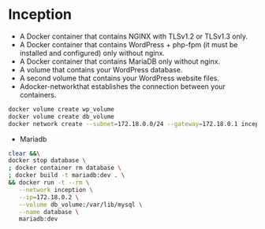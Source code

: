 # Inception

- A Docker container that contains NGINX with TLSv1.2 or TLSv1.3 only.
- A Docker container that contains WordPress + php-fpm (it must be installed and configured) only without nginx.
- A Docker container that contains MariaDB only without nginx.
- A volume that contains your WordPress database.
- A second volume that contains your WordPress website files.
- Adocker-networkthat establishes the connection between your containers.

```bash
docker volume create wp_volume
docker volume create db_volume
docker network create --subnet=172.18.0.0/24 --gateway=172.18.0.1 inception
```

* Mariadb
```bash
clear &&\
docker stop database \
; docker container rm database \
; docker build -t mariadb:dev . \
&& docker run -t --rm \
   --network inception \
   --ip=172.18.0.2 \
   --volume db_volume:/var/lib/mysql \
   --name database \
   mariadb:dev
```

